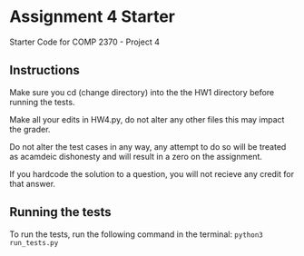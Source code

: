 # Assignment 4 Starter
Starter Code for COMP 2370 - Project 4

## Instructions
Make sure you cd (change directory) into the the HW1 directory before running the tests.

Make all your edits in HW4.py, do not alter any other files this may impact the grader.

Do not alter the test cases in any way, any attempt to do so will be treated as acamdeic dishonesty and will result in a zero on the assignment.

If you hardcode the solution to a question, you will not recieve any credit for that answer.

## Running the tests
To run the tests, run the following command in the terminal:
```python3 run_tests.py```
